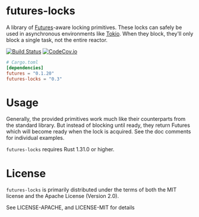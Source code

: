 # futures-locks

A library of [Futures]-aware locking primitives.  These locks can safely be used
in asynchronous environments like [Tokio].  When they block, they'll only block
a single task, not the entire reactor.

[![Build Status](https://api.cirrus-ci.com/github/asomers/futures-locks.svg)](https://cirrus-ci.com/github/asomers/futures-locks)
[![CodeCov.io](https://codecov.io/gh/asomers/futures-locks/branch/master/graph/badge.svg)](https://codecov.io/gh/asomers/futures-locks)

[Futures]: https://github.com/rust-lang-nursery/futures-rs
[Tokio]: https:/tokio.rs

```toml
# Cargo.toml
[dependencies]
futures = "0.1.20"
futures-locks = "0.3"
```

# Usage

Generally, the provided primitives work much like their counterparts from the
standard library.  But instead of blocking until ready, they return Futures
which will become ready when the lock is acquired.  See the doc comments for
individual examples.

`futures-locks` requires Rust 1.31.0 or higher.

# License

`futures-locks` is primarily distributed under the terms of both the MIT license
and the Apache License (Version 2.0).

See LICENSE-APACHE, and LICENSE-MIT for details
